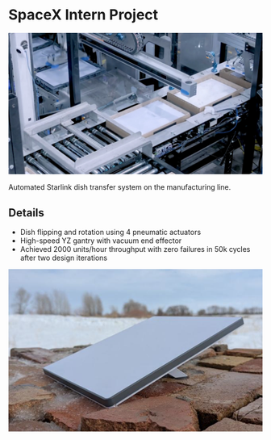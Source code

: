 # SpaceX Intern Project

![SpaceX Intern Project](../../images/spacex.png)

Automated Starlink dish transfer system on the manufacturing line.

## Details

- Dish flipping and rotation using 4 pneumatic actuators
- High-speed YZ gantry with vacuum end effector
- Achieved 2000 units/hour throughput with zero failures in 50k cycles after two design iterations

![SpaceX Intern Project](../../images/spacexdish.png)